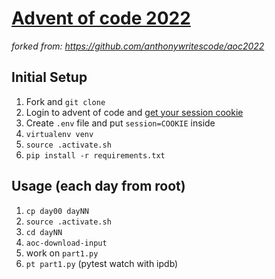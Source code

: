 [Advent of code 2022](https://adventofcode.com/2022)
===================

*forked from: https://github.com/anthonywritescode/aoc2022*

## Initial Setup
1. Fork and `git clone`
2. Login to advent of code and [get your session cookie](https://youtu.be/CZZLCeRya74?t=197)
3. Create `.env` file and put `session=COOKIE` inside
4. `virtualenv venv`
5. `source .activate.sh`
6. `pip install -r requirements.txt`

## Usage (each day from root)
1. `cp day00 dayNN`
2. `source .activate.sh`
3. `cd dayNN`
4. `aoc-download-input`
5. work on `part1.py`
6. `pt part1.py` (pytest watch with ipdb)

